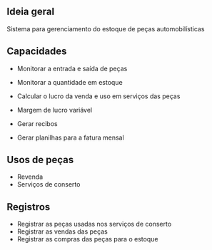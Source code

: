 ## Ideia geral

Sistema para gerenciamento do estoque de peças automobilísticas

## Capacidades

- Monitorar a entrada e saída de peças 
- Monitorar a quantidade em estoque
- Calcular o lucro da venda e uso em serviços das peças
- Margem de lucro variável

- Gerar recibos
- Gerar planilhas para a fatura mensal

## Usos de peças 

- Revenda
- Serviços de conserto

## Registros

- Registrar as peças usadas nos serviços de conserto
- Registrar as vendas das peças 
- Registrar as compras das peças para o estoque 


